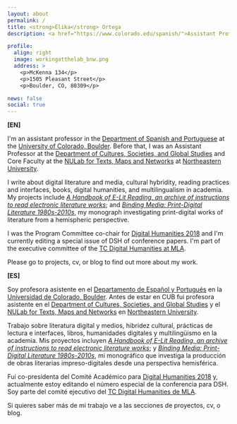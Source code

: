 ```yaml
---
layout: about
permalink: /
title: <strong>Élika</strong> Ortega
description: <a href="https://www.colorado.edu/spanish/">Assistant Professor. Department of Spanish and Portuguese. CU, Boulder</a>.

profile:
  align: right
  image: workingatthelab_bnw.png
  address: >
    <p>McKenna 134</p>
    <p>1505 Pleasant Street</p> 
    <p>Boulder, CO, 80309</p>

news: false
social: true
---
```


**[EN]**

I'm an assistant professor in the [Department of Spanish and Portuguese](https://www.colorado.edu/spanish/) at the [University of Colorado, Boulder](https://www.colorado.edu/). Before that, I was an Assistant Professor at the [Department of Cultures, Societies, and Global Studies](http://www.northeastern.edu/globalstudies) and Core Faculty at the [NULab for Texts, Maps and Networks](http://www.northeastern.edu/nulab/) at [Northeastern University](http://www.northeastern.edu/).

I write about digital literature and media, cultural hybridity, reading practices and interfaces, books, digital humanities, and multilingualism in academia. My projects include [_A Handbook of E-Lit Reading, an archive of instructions to read electronic literature works_](https://elikaortega.github.io/elikaortegadotnet/projects/5_project/); and [_Binding Media: Print-Digital Literature 1980s-2010s_](https://elikaortega.github.io/elikaortegadotnet/projects/1_project/), my monograph investigating print-digital works of literature from a hemispheric perspective.

I was the Program Committee co-chair for [Digital Humanities 2018](https://dh2018.adho.org/en/) and I'm currently editing a special issue of DSH of conference papers. I'm part of the executive committee of the [TC Digital Humanities at MLA](https://mla.hcommons.org/groups/digital-humanities/forum/topic/mla19-582-roundtable-digital-hispanisms-2/).

Please go to projects, cv, or blog to find out more about my work.

**[ES]**

Soy profesora asistente en el [Departamento de Español y Portugués](https://www.colorado.edu/spanish/) en la [Universidad de Colorado, Boulder](https://www.colorado.edu/). Antes de estar en CUB fui profesora asistente en el [Department of Cultures, Societies, and Global Studies](http://www.northeastern.edu/globalstudies) y el [NULab for Texts, Maps and Networks](http://www.northeastern.edu/nulab/) en [Northeastern University](http://www.northeastern.edu/). 

Trabajo sobre literatura digital y medios, hibridez cultural,  prácticas de lectura e interfaces, libros, humanidades digitales y multilingüismo en la academia. Mis proyectos incluyen [_A Handbook of E-Lit Reading, an archive of instructions to read electronic literature works_](https://elikaortega.github.io/elikaortegadotnet/projects/5_project/); y [_Binding Media: Print-Digital Literature 1980s-2010s_](https://elikaortega.github.io/elikaortegadotnet/projects/1_project/), mi monográfico que investiga la producción de obras literarias impreso-digitales desde una perspectiva hemisférica.

Fui co-presidenta del Comité Académico para [Digital Humanities 2018](https://dh2018.adho.org/) y, actualmente estoy editando el número especial de la conferencia para DSH. Soy parte del comité ejecutivo del [TC Digital Humanities de MLA](https://mla.hcommons.org/groups/digital-humanities/forum/topic/mla19-582-roundtable-digital-hispanisms-2/).

Si quieres saber más de mi trabajo ve a las secciones de proyectos, cv, o blog.

